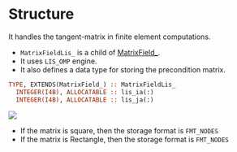 # Structure

It handles the tangent-matrix in finite element computations.

- `MatrixFieldLis_` is a child of [MatrixField_](../MatrixField/MatrixField_.md).
- It uses `LIS_OMP` engine.
- It also defines a data type for storing the precondition matrix.

```fortran
TYPE, EXTENDS(MatrixField_) :: MatrixFieldLis_
  INTEGER(I4B), ALLOCATABLE :: lis_ia(:)
  INTEGER(I4B), ALLOCATABLE :: lis_ja(:)
```

![](figures/MatrixField1.svg)

- If the matrix is square, then the storage format is `FMT_NODES`
- If the matrix is Rectangle, then the storage format is `FMT_NODES`
